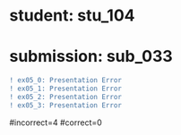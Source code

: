 # student: stu_104
# submission: sub_033

```diff
! ex05_0: Presentation Error
! ex05_1: Presentation Error
! ex05_2: Presentation Error
! ex05_3: Presentation Error
```
#incorrect=4
#correct=0
